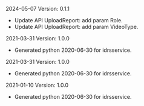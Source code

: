 2024-05-07 Version: 0.1.1
- Update API UploadReport: add param Role.
- Update API UploadReport: add param VideoType.


2021-03-31 Version: 1.0.0
- Generated python 2020-06-30 for idrsservice.

2021-03-31 Version: 1.0.0
- Generated python 2020-06-30 for idrsservice.

2021-01-10 Version: 1.0.0
- Generated python 2020-06-30 for idrsservice.

